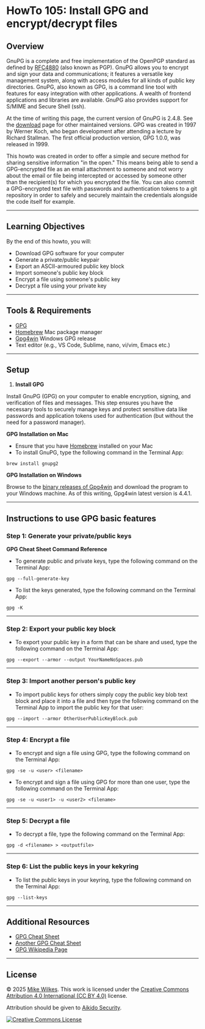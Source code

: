 
# HowTo 105: Install GPG and encrypt/decrypt files

## Overview

GnuPG is a complete and free implementation of the OpenPGP standard as defined by [RFC4880](https://www.ietf.org/rfc/rfc4880.txt) (also known as PGP). GnuPG allows you to encrypt and sign your data and communications; it features a versatile key management system, along with access modules for all kinds of public key directories. GnuPG, also known as GPG, is a command line tool with features for easy integration with other applications. A wealth of frontend applications and libraries are available. GnuPG also provides support for S/MIME and Secure Shell (ssh).

At the time of writing this page, the current version of GnuPG is 2.4.8. See the [download](https://gnupg.org/download/index.html) page for other maintained versions. GPG was created in 1997 by Werner Koch, who began development after attending a lecture by Richard Stallman. The first official production version, GPG 1.0.0, was released in 1999. 

This howto was created in order to offer a simple and secure method for sharing sensitive information "in the open." This means being able to send a GPG-encrypted file as an email attachment to someone and not worry about the email or file being intercepted or accessed by someone other than the recipient(s) for which you encrypted the file. You can also commit a GPG-encrypted text file with passwords and authentication tokens to a git repository in order to safely and securely maintain the credentials alongside the code itself for example.

---

## Learning Objectives

By the end of this howto, you will:

- Download GPG software for your computer
- Generate a private/public keypair
- Export an ASCII-armoured public key block
- Import someone's public key block
- Encrypt a file using someone's public key
- Decrypt a file using your private key

---

## Tools & Requirements

- [GPG](https://gnupg.org/)
- [Homebrew](https://brew.sh/) Mac package manager
- [Gpg4win](https://gpg4win.org/) Windows GPG release
- Text editor (e.g., VS Code, Sublime, nano, vi/vim, Emacs etc.)

---

## Setup

1. **Install GPG**

Install GnuPG (GPG) on your computer to enable encryption, signing, and verification of files and messages. This step ensures you have the necessary tools to securely manage keys and protect sensitive data like passwords and application tokens used for authentication (but without the need for a password manager).

**GPG Installation on Mac**

- Ensure that you have [Homebrew](https://brew.sh/) installed on your Mac
- To install GnuPG, type the following command in the Terminal App:
```
brew install gnupg2
```

**GPG Installation on Windows**

Browse to the [binary releases of Gpg4win](https://gpg4win.org/download.html) and download the program to your Windows machine. As of this writing, Gpg4win latest version is 4.4.1.

---

## Instructions to use GPG basic features

### Step 1: Generate your private/public keys

**GPG Cheat Sheet Command Reference**

- To generate public and private keys, type the following command on the Terminal App:

```
gpg --full-generate-key
```

- To list the keys generated, type the following command on the Terminal App:

```
gpg -K
```

---

### Step 2: Export your public key block

- To export your public key in a form that can be share and used, type the following command on the Terminal App:

```
gpg --export --armor --output YourNameNoSpaces.pub
```

---

### Step 3: Import another person's public key

- To import public keys for others simply copy the public key blob text block and place it into a file and then type the following command on the Terminal App to import the public key for that user:

```
gpg --import --armor OtherUserPublicKeyBlock.pub
```

---

### Step 4: Encrypt a file

- To encrypt and sign a file using GPG, type the following command on the Terminal App:

```
gpg -se -u <user> <filename>
```

- To encrypt and sign a file using GPG for more than one user, type the following command on the Terminal App:

```
gpg -se -u <user1> -u <user2> <filename>
```

---

### Step 5: Decrypt a file

- To decrypt a file, type the following command on the Terminal App:

```
gpg -d <filename> > <outputfile>
```

---

### Step 6: List the public keys in your kekyring

- To list the public keys in your keyring, type the following command on the Terminal App:

```
gpg --list-keys
```

---

## Additional Resources

- [GPG Cheat Sheet](https://irtfweb.ifa.hawaii.edu/~lockhart/gpg/)
- [Another GPG Cheat Sheet](https://www.sysadmin.md/gpg-cheatsheet.html)
- [GPG Wikipedia Page](https://en.wikipedia.org/wiki/GNU_Privacy_Guard)

---

## License

© 2025 [Mike Wilkes](https://www.linkedin.com/in/eclectiqus/). This work is licensed under the [Creative Commons Attribution 4.0 International (CC BY 4.0)](https://creativecommons.org/licenses/by/4.0/) license.

Attribution should be given to [Aikido Security](https://aikido.dev).

[![Creative Commons License](https://licensebuttons.net/l/by/4.0/88x31.png)](https://creativecommons.org/licenses/by/4.0/)

